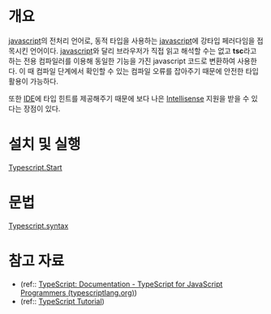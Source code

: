 # 개요 
[javascript](../../javascript.md)의 전처리 언어로, 동적 타입을 사용하는 [javascript](../../javascript.md)에 강타입 페러다임을 접목시킨 언어이다. [javascript](../../javascript.md)와 달리 브라우저가 직접 읽고 해석할 수는 없고 **tsc**라고 하는 전용 컴파일러를 이용해 동일한 기능을 가진 javascript 코드로 변환하여 사용한다. 이 때 컴파일 단계에서 확인할 수 있는 컴파일 오류를 잡아주기 때문에 안전한 타입 활용이 가능하다.

또한 [IDE](../../../../etc/IDE.md)에 타입 힌트를 제공해주기 때문에 보다 나은 [Intellisense](../../../../etc/Intellisense.md) 지원을 받을 수 있다는 장점이 있다.

# 설치 및 실행
[Typescript.Start](Typescript/Typescript.Start.md)

# 문법
[Typescript.syntax](Typescript/Typescript.syntax.md)

# 참고 자료
- (ref:: [TypeScript: Documentation - TypeScript for JavaScript Programmers (typescriptlang.org)](https://www.typescriptlang.org/docs/handbook/typescript-in-5-minutes.html))
- (ref:: [TypeScript Tutorial](https://www.typescripttutorial.net/))